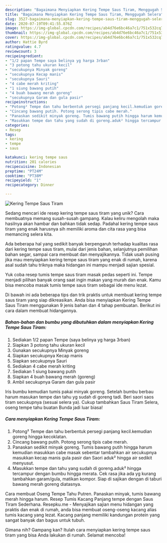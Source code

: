 ```yaml
---
description: "Bagaimana Menyiapkan Kering Tempe Saus Tiram, Menggugah Selera"
title: "Bagaimana Menyiapkan Kering Tempe Saus Tiram, Menggugah Selera"
slug: 3527-bagaimana-menyiapkan-kering-tempe-saus-tiram-menggugah-selera
date: 2020-07-19T09:41:55.876Z
image: https://img-global.cpcdn.com/recipes/ab4d76e6bc46a7c1/751x532cq70/kering-tempe-saus-tiram-foto-resep-utama.jpg
thumbnail: https://img-global.cpcdn.com/recipes/ab4d76e6bc46a7c1/751x532cq70/kering-tempe-saus-tiram-foto-resep-utama.jpg
cover: https://img-global.cpcdn.com/recipes/ab4d76e6bc46a7c1/751x532cq70/kering-tempe-saus-tiram-foto-resep-utama.jpg
author: Hattie Byrd
ratingvalue: 4.7
reviewcount: 3
recipeingredient:
- "1/2 papan Tempe saya belinya yg harga 3rban"
- "3 potong tahu ukuran kecil"
- "secukupnya Minyak goreng"
- "secukupnya Kecap manis"
- "secukupnya Sauri"
- "4 cabe merah kriting"
- "1 siung bawang putih"
- "4 buah bawang merah goreng"
- "secukupnya Garam dan gula pasir"
recipeinstructions:
- "Potong² Tempe dan tahu berbentuk persegi panjang kecil.kemudian goreng hingga kecoklatan."
- "Cincang bawang putih. Potong serong tipis cabe merah."
- "Panaskan sedikit minyak goreng. Tumis bawang putih hingga harum kemudian masukkan cabe masak sebentar tambahkan air secukupnya masukkan kecap manis gula pasir dan Saori aduk² hingga air sedikit menyusut."
- "Masukkan tempe dan tahu yang sudah di goreng.aduk² hingga tercampur dengan bumbu hingga merata. Cek rasa jika ada yg kurang tambahkan garam/gula, matikan kompor. Siap di sajikan dengan di taburi bawang merah goreng diatasnya."
categories:
- Resep
tags:
- kering
- tempe
- saus

katakunci: kering tempe saus 
nutrition: 201 calories
recipecuisine: Indonesian
preptime: "PT24M"
cooktime: "PT38M"
recipeyield: "1"
recipecategory: Dinner

---
```



![Kering Tempe Saus Tiram](https://img-global.cpcdn.com/recipes/ab4d76e6bc46a7c1/751x532cq70/kering-tempe-saus-tiram-foto-resep-utama.jpg)

Sedang mencari ide resep kering tempe saus tiram yang unik? Cara membuatnya memang susah-susah gampang. Kalau keliru mengolah maka hasilnya akan hambar dan bahkan tidak sedap. Padahal kering tempe saus tiram yang enak harusnya sih memiliki aroma dan cita rasa yang bisa memancing selera kita.

Ada beberapa hal yang sedikit banyak berpengaruh terhadap kualitas rasa dari kering tempe saus tiram, mulai dari jenis bahan, selanjutnya pemilihan bahan segar, sampai cara membuat dan menyajikannya. Tidak usah pusing jika mau menyiapkan kering tempe saus tiram yang enak di rumah, karena asal sudah tahu triknya maka hidangan ini mampu menjadi sajian spesial.

Yuk coba resep tumis tempe saus tiram masak pedas seperti ini. Tempe menjadi pilihan banyak orang saat ingin makan yang murah dan enak. Kamu bisa mencoba masak tumis tempe saus tiram sebagai ide menu lezat.


Di bawah ini ada beberapa tips dan trik praktis untuk membuat kering tempe saus tiram yang siap dikreasikan. Anda bisa menyiapkan Kering Tempe Saus Tiram menggunakan 9 jenis bahan dan 4 tahap pembuatan. Berikut ini cara dalam membuat hidangannya.

<!--inarticleads1-->

##### Bahan-bahan dan bumbu yang dibutuhkan dalam menyiapkan Kering Tempe Saus Tiram:

1. Sediakan 1/2 papan Tempe (saya belinya yg harga 3rban)
1. Siapkan 3 potong tahu ukuran kecil
1. Gunakan secukupnya Minyak goreng
1. Siapkan secukupnya Kecap manis
1. Siapkan secukupnya Sauri
1. Sediakan 4 cabe merah kriting
1. Sediakan 1 siung bawang putih
1. Siapkan 4 buah bawang merah (goreng)
1. Ambil secukupnya Garam dan gula pasir


Iris bumbu kemudian tumis pakai minyak goreng. Setelah bumbu berbau harum masukan tempe dan tahu yg sudah di goreng tadi. Beri saori saos tiram secukupnya (sesuai selera ya). Cukup tambahkan Saus Tiram Selera, oseng tempe tahu buatan Bunda jadi luar biasa! 

<!--inarticleads2-->

##### Cara menyiapkan Kering Tempe Saus Tiram:

1. Potong² Tempe dan tahu berbentuk persegi panjang kecil.kemudian goreng hingga kecoklatan.
1. Cincang bawang putih. Potong serong tipis cabe merah.
1. Panaskan sedikit minyak goreng. Tumis bawang putih hingga harum kemudian masukkan cabe masak sebentar tambahkan air secukupnya masukkan kecap manis gula pasir dan Saori aduk² hingga air sedikit menyusut.
1. Masukkan tempe dan tahu yang sudah di goreng.aduk² hingga tercampur dengan bumbu hingga merata. Cek rasa jika ada yg kurang tambahkan garam/gula, matikan kompor. Siap di sajikan dengan di taburi bawang merah goreng diatasnya.


Cara membuat Oseng Tempe Tahu Putren. Panaskan minyak, tumis bawang merah hingga harum. Resep Tumis Kacang Panjang tempe dengan Saus Tiram Sederhana. Resepku.me - Menyajikan sajian menu hidangan yang praktis dan enak di rumah, anda bisa membuat oseng-oseng kacang alias tumis kacang yang lezat. Kacang panjang memiliki kandungan protein yang sangat banyak dan bagus untuk tubuh. 

Gimana nih? Gampang kan? Itulah cara menyiapkan kering tempe saus tiram yang bisa Anda lakukan di rumah. Selamat mencoba!
